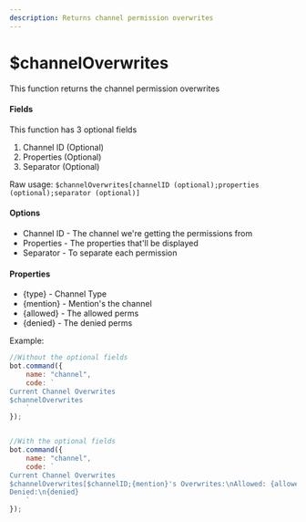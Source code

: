 ```yaml
---
description: Returns channel permission overwrites
---
```


# $channelOverwrites

This function returns the channel permission overwrites

#### Fields

This function has 3 optional fields

1. Channel ID \(Optional\)
2. Properties \(Optional\)
3. Separator \(Optional\)

Raw usage: `$channelOverwrites[channelID (optional);properties (optional);separator (optional)]`

#### Options

* Channel ID - The channel we're getting the permissions from
* Properties - The properties that'll be displayed 
* Separator - To separate each permission

#### Properties 

* {type} - Channel Type
* {mention} - Mention's the channel
* {allowed} - The allowed perms
* {denied} - The denied perms

Example:

```javascript
//Without the optional fields
bot.command({
    name: "channel",
    code: `
Current Channel Overwrites
$channelOverwrites
    `
});


//With the optional fields
bot.command({
    name: "channel",
    code: `
Current Channel Overwrites
$channelOverwrites[$channelID;{mention}'s Overwrites:\nAllowed: {allowed}\n
Denied:\n{denied}
    `
});
```

